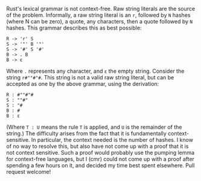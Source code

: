 Rust's lexical grammar is not context-free. Raw string literals are the source
of the problem. Informally, a raw string literal is an `r`, followed by `N`
hashes (where N can be zero), a quote, any characters, then a quote followed
by `N` hashes. This grammar describes this as best possible:

    R -> 'r' S
    S -> '"' B '"'
    S -> '#' S '#'
    B -> . B
    B -> ε

Where `.` represents any character, and `ε` the empty string. Consider the
string `r#""#"#`. This string is not a valid raw string literal, but can be
accepted as one by the above grammar, using the derivation:

    R : #""#"#
    S : ""#"
    S : "#
    B : #
    B : ε

(Where `T : U` means the rule `T` is applied, and `U` is the remainder of the
string.) The difficulty arises from the fact that it is fundamentally
context-sensitive. In particular, the context needed is the number of hashes.
I know of no way to resolve this, but also have not come up with a proof that
it is not context sensitive. Such a proof would probably use the pumping lemma
for context-free languages, but I (cmr) could not come up with a proof after
spending a few hours on it, and decided my time best spent elsewhere. Pull
request welcome!
